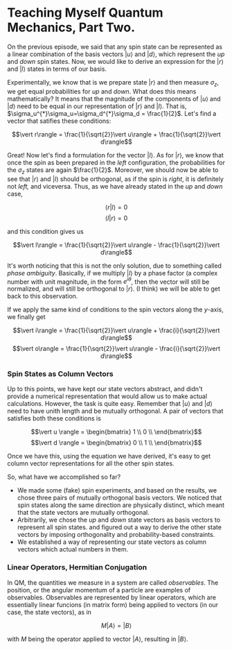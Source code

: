 # Teaching Myself Quantum Mechanics, Part Two.

On the previous episode, we said that any spin state can be represented as a linear combination of the basis vectors $\vert u\rangle$ and $\vert d\rangle$, which represent the *up* and *down* spin states. Now, we would like to derive an expression for the $\vert r\rangle$ and $\vert l\rangle$ states in terms of our basis.

Experimentally, we know that is we prepare state $\vert r\rangle$ and then measure $\sigma_z$, we get equal probabilities for *up* and *down*. What does this means mathematically? It means that the magnitude of the components of $\vert u\rangle$ and $\vert d\rangle$ need to be equal in our representation of $\vert r\rangle$ and  $\vert l\rangle$. That is, $\sigma_u^{*}\sigma_u=\sigma_d^{*}\sigma_d = \frac{1}{2}$. Let's find a vector that satifies these conditions:

$$\vert r\rangle = \frac{1}{\sqrt{2}}\vert u\rangle + \frac{1}{\sqrt{2}}\vert d\rangle$$

Great! Now let's find a formulation for the vector $\vert l\rangle$. As for $\vert r\rangle$, we know that once the spin as been prepared in the *left* configuration, the probabilities for the $\sigma_z$ states are again $\frac{1}{2}$. Moreover, we should now be able to see that $\vert r\rangle$ and $\vert l\rangle$ should be orthogonal, as if the spin is *right*, it is definitely not *left,* and viceversa. Thus, as we have already stated in the *up* and *down* case,

$$\langle r \vert l \rangle = 0$$
$$\langle l \vert r \rangle = 0$$

and this condition gives us

$$\vert l\rangle = \frac{1}{\sqrt{2}}\vert u\rangle - \frac{1}{\sqrt{2}}\vert d\rangle$$

It's worth noticing that this is not the only solution, due to something called *phase ambiguity*. Basically, if we multiply $\vert l \rangle$ by a phase factor (a complex number with unit magnitude, in the form $e^{i\theta}$, then the vector will still be normalized, and will still be orthogonal to $\vert r \rangle$. (I think) we will be able to get back to this observation.

If we apply the same kind of conditions to the spin vectors along the $y$-axis, we finally get

$$\vert i\rangle = \frac{1}{\sqrt{2}}\vert u\rangle + \frac{i}{\sqrt{2}}\vert d\rangle$$
$$\vert o\rangle = \frac{1}{\sqrt{2}}\vert u\rangle - \frac{i}{\sqrt{2}}\vert d\rangle$$

### Spin States as Column Vectors

Up to this points, we have kept our state vectors abstract, and didn't provide a numerical representation that would allow us to make actual calculations. However, the task is quite easy. Remember that $\vert u \rangle$ and $\vert d \rangle$ need to have unith length and be mutually orthogonal. A pair of vectors that satisfies both these conditions is

$$\vert u \rangle = \begin{bmatrix}           1 \\
0 \\
\end{bmatrix}$$
$$\vert d \rangle = \begin{bmatrix}           0 \\
1 \\
\end{bmatrix}$$

Once we have this, using the equation we have derived, it's easy to get column vector representations for all the other spin states.

So, what have we accomplished so far?

- We made some (fake) spin experiments, and based on the results, we chose three pairs of mutually orthogonal basis vectors. We noticed that spin states along the same direction are physically distinct, which meant that the state vectors are mutually orthogonal.
- Arbitrarily, we chose the *up* and *down* state vectors as basis vectors to represent all spin states. and figured out a way to derive the other state vectors by imposing orthogonality and probability-based constraints.
- We established a way of representing our state vectors as column vectors which actual numbers in them.

### Linear Operators, Hermitian Conjugation

In QM, the quantities we measure in a system are called *observables*. The position, or the angular momentum of a particle are examples of observables.
Observables are represented by linear operators, which are essentially linear funcions (in matrix form) being applied to vectors (in our case, the state vectors), as in

$$M \vert A \rangle = \vert B \rangle$$

with $M$ being the operator applied to vector $\vert A \rangle$, resulting in $\vert B \rangle$.